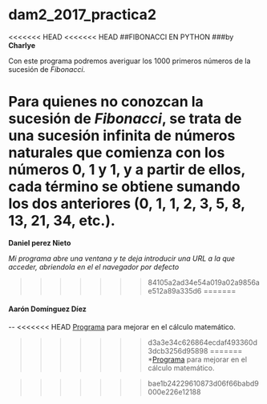 # dam2_2017_practica2

<<<<<<< HEAD
<<<<<<< HEAD
##FIBONACCI EN PYTHON
###by **Charlye**

Con este programa podremos averiguar los 1000 primeros números de la sucesión de *Fibonacci*.

Para quienes no conozcan la sucesión de *Fibonacci*, se trata de una sucesión infinita de números naturales que comienza con los números 0, 1 y 1, y a partir de ellos, cada término se obtiene sumando los dos anteriores (0, 1, 1, 2, 3, 5, 8, 13, 21, 34, etc.).
=======
**Daniel perez Nieto**

*Mi programa abre una ventana y te deja introducir una URL a la que acceder, abriendola en el el navegador por defecto*

>>>>>>> 84105a2ad34e54a019a02a9856ae512a89a335d6
=======

#### Aarón Domínguez Díez
--
<<<<<<< HEAD
[Programa]() para mejorar en el cálculo matemático.
>>>>>>> d3a3e34c626864ecdaf493360d3dcb3256d95898
=======
*[Programa](https://github.com/Cebem2017/dam2_2017_practica2/blob/master/AaronDominguez.py) para mejorar en el cálculo matemático.

>>>>>>> bae1b24229610873d06f66babd9000e226e12188
